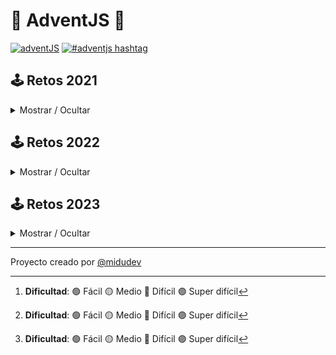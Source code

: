 # 🎄 AdventJS 🎄 
[![adventJS](https://img.shields.io/badge/adventJS-fbbf24?style=flat-square&logo=JavaScript&logoColor=000000)](https://adventjs.dev) [![#adventjs hashtag](https://img.shields.io/badge/-%23adventJS-1DA1F2?style=flat-square&logo=twitter&logoColor=white)](https://twitter.com/search?q=%23adventjs&src=recent_search_click&f=live)

## 🕹️ Retos 2021
<details hide>
<summary>Mostrar / Ocultar</summary>

|  #  |  Reto                                     | Difficultad[^1] | Descripción                                     | Solución JS                                                                               |
| :-: | :---------------------------------------: | :-------------: | :---------------------------------------------: | :---------------------------------------------------------------------------------------: |
| 01  | Contando ovejas para dormir               | 🟢              | [Leer](https://2021.adventjs.dev/challenges/01) | [Ver Solución](https://github.com/joseayram/adventsJS/blob/main/src/challenges/2021/01.js)|
</details>

## 🕹️ Retos 2022
<details hide>
<summary>Mostrar / Ocultar</summary>

|  #  |  Reto                                     | Difficultad[^1] | Descripción                                     | Solución JS                                                                               |
| :-: | :---------------------------------------: | :-------------: | :---------------------------------------------: | :---------------------------------------------------------------------------------------: |
| 01  | Automating Christmas gift wrapping!       | 🟢              | [Leer](https://2022.adventjs.dev/challenges/2022/1) | [Ver Solución](https://github.com/joseayram/adventsJS/blob/main/src/challenges/2022/01.js)|
</details>

## 🕹️ Retos 2023
<details hide>
<summary>Mostrar / Ocultar</summary>

|  #  |  Reto                                     | Difficultad[^1] | Descripción                                     | Solución JS                                                                               |
| :-: | :---------------------------------------: | :-------------: | :---------------------------------------------: | :---------------------------------------------------------------------------------------: |

</details>

---
Proyecto creado por [@midudev](https://twitter.com/midudev)
[^1]: **Dificultad**: 🟢 Fácil 🟡 Medio 🔴 Difícil 🟣 Super difícil

